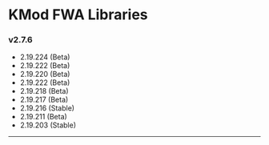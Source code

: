 # KMod FWA Libraries 

### v2.7.6

* 2.19.224 (Beta)
* 2.19.222 (Beta)
* 2.19.220 (Beta)
* 2.19.222 (Beta)
* 2.19.218 (Beta)
* 2.19.217 (Beta)
* 2.19.216 (Stable)
* 2.19.211 (Beta)
* 2.19.203 (Stable)

***
